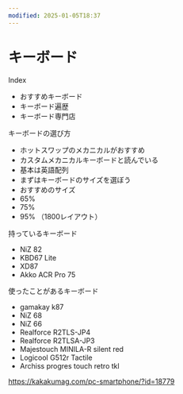 ```yaml
---
modified: 2025-01-05T18:37
---
```

# キーボード

Index

- おすすめキーボード  
- キーボード遍歴  
- キーボード専門店  

キーボードの選び方

- ホットスワップのメカニカルがおすすめ  
- カスタムメカニカルキーボードと読んでいる  
- 基本は英語配列  
- まずはキーボードのサイズを選ぼう  
- おすすめのサイズ  
- 65%  
- 75%  
- 95% （1800レイアウト）  

持っているキーボード

- NiZ 82  
- KBD67 Lite  
- XD87  
- Akko ACR Pro 75  

使ったことがあるキーボード

- gamakay k87  
- NiZ 68  
- NiZ 66  
- Realforce R2TLS-JP4  
- Realforce R2TLSA-JP3  
- Majestouch MINILA-R silent red  
- Logicool G512r Tactile  
- Archiss progres touch retro tkl  

https://kakakumag.com/pc-smartphone/?id=18779